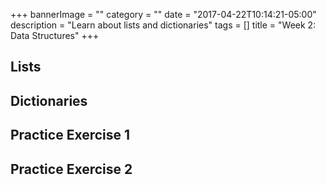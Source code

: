 +++
bannerImage = ""
category = ""
date = "2017-04-22T10:14:21-05:00"
description = "Learn about lists and dictionaries"
tags = []
title = "Week 2: Data Structures"
+++

## Lists

## Dictionaries

## Practice Exercise 1

## Practice Exercise 2